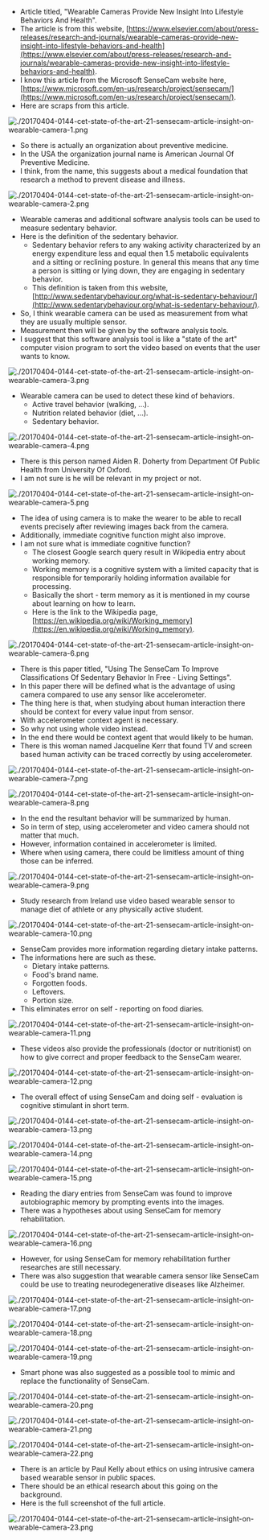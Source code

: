 * Article titled, "Wearable Cameras Provide New Insight Into Lifestyle Behaviors And Health".
* The article is from this website, [https://www.elsevier.com/about/press-releases/research-and-journals/wearable-cameras-provide-new-insight-into-lifestyle-behaviors-and-health](https://www.elsevier.com/about/press-releases/research-and-journals/wearable-cameras-provide-new-insight-into-lifestyle-behaviors-and-health).
* I know this article from the Microsoft SenseCam website here, [https://www.microsoft.com/en-us/research/project/sensecam/](https://www.microsoft.com/en-us/research/project/sensecam/).
* Here are scraps from this article.

![./20170404-0144-cet-state-of-the-art-21-sensecam-article-insight-on-wearable-camera-1.png](./20170404-0144-cet-state-of-the-art-21-sensecam-article-insight-on-wearable-camera-1.png)

* So there is actually an organization about preventive medicine.
* In the USA the organization journal name is American Journal Of Preventive Medicine.
* I think, from the name, this suggests about a medical foundation that research a method to prevent disease and illness.

![./20170404-0144-cet-state-of-the-art-21-sensecam-article-insight-on-wearable-camera-2.png](./20170404-0144-cet-state-of-the-art-21-sensecam-article-insight-on-wearable-camera-2.png)

* Wearable cameras and additional software analysis tools can be used to measure sedentary behavior.
* Here is the definition of the sedentary behavior.
    * Sedentary behavior refers to any waking activity characterized by an energy expenditure less and equal then 1.5 metabolic equivalents and a sitting or reclining posture. In general this means that any time a person is sitting or lying down, they are engaging in sedentary behavior.
    * This definition is taken from this website, [http://www.sedentarybehaviour.org/what-is-sedentary-behaviour/](http://www.sedentarybehaviour.org/what-is-sedentary-behaviour/).
* So, I think wearable camera can be used as measurement from what they are usually multiple sensor.
* Measurement then will be given by the software analysis tools.
* I suggest that this software analysis tool is like a "state of the art" computer vision program to sort the video based on events that the user wants to know.

![./20170404-0144-cet-state-of-the-art-21-sensecam-article-insight-on-wearable-camera-3.png](./20170404-0144-cet-state-of-the-art-21-sensecam-article-insight-on-wearable-camera-3.png)

* Wearable camera can be used to detect these kind of behaviors.
    * Active travel behavior (walking, ...).
    * Nutrition related behavior (diet, ...).
    * Sedentary behavior.

![./20170404-0144-cet-state-of-the-art-21-sensecam-article-insight-on-wearable-camera-4.png](./20170404-0144-cet-state-of-the-art-21-sensecam-article-insight-on-wearable-camera-4.png)

* There is this person named Aiden R. Doherty from Department Of Public Health from University Of Oxford.
* I am not sure is he will be relevant in my project or not.

![./20170404-0144-cet-state-of-the-art-21-sensecam-article-insight-on-wearable-camera-5.png](./20170404-0144-cet-state-of-the-art-21-sensecam-article-insight-on-wearable-camera-5.png)

* The idea of using camera is to make the wearer to be able to recall events precisely after reviewing images back from the camera.
* Additionally, immediate cognitive function might also improve.
* I am not sure what is immediate cognitive function?
    * The closest Google search query result in Wikipedia entry about working memory.
    * Working memory is a cognitive system with a limited capacity that is responsible for temporarily holding information available for processing.
    * Basically the short - term memory as it is mentioned in my course about learning on how to learn.
    * Here is the link to the Wikipedia page, [https://en.wikipedia.org/wiki/Working_memory](https://en.wikipedia.org/wiki/Working_memory).

![./20170404-0144-cet-state-of-the-art-21-sensecam-article-insight-on-wearable-camera-6.png](./20170404-0144-cet-state-of-the-art-21-sensecam-article-insight-on-wearable-camera-6.png)

* There is this paper titled, "Using The SenseCam To Improve Classifications Of Sedentary Behavior In Free - Living Settings".
* In this paper there will be defined what is the advantage of using camera compared to use any sensor like accelerometer.
* The thing here is that, when studying about human interaction there should be context for every value input from sensor.
* With accelerometer context agent is necessary.
* So why not using whole video instead.
* In the end there would be context agent that would likely to be human.
* There is this woman named Jacqueline Kerr that found TV and screen based human activity can be traced correctly by using accelerometer.

![./20170404-0144-cet-state-of-the-art-21-sensecam-article-insight-on-wearable-camera-7.png](./20170404-0144-cet-state-of-the-art-21-sensecam-article-insight-on-wearable-camera-7.png)

![./20170404-0144-cet-state-of-the-art-21-sensecam-article-insight-on-wearable-camera-8.png](./20170404-0144-cet-state-of-the-art-21-sensecam-article-insight-on-wearable-camera-8.png)

* In the end the resultant behavior will be summarized by human.
* So in term of step, using accelerometer and video camera should not matter that much.
* However, information contained in accelerometer is limited.
* Where when using camera, there could be limitless amount of thing those can be inferred.

![./20170404-0144-cet-state-of-the-art-21-sensecam-article-insight-on-wearable-camera-9.png](./20170404-0144-cet-state-of-the-art-21-sensecam-article-insight-on-wearable-camera-9.png)

* Study research from Ireland use video based wearable sensor to manage diet of athlete or any physically active student.

![./20170404-0144-cet-state-of-the-art-21-sensecam-article-insight-on-wearable-camera-10.png](./20170404-0144-cet-state-of-the-art-21-sensecam-article-insight-on-wearable-camera-10.png)

* SenseCam provides more information regarding dietary intake patterns.
* The informations here are such as these.
    * Dietary intake patterns.
    * Food's brand name.
    * Forgotten foods.
    * Leftovers.
    * Portion size.
* This eliminates error on self - reporting on food diaries.

![./20170404-0144-cet-state-of-the-art-21-sensecam-article-insight-on-wearable-camera-11.png](./20170404-0144-cet-state-of-the-art-21-sensecam-article-insight-on-wearable-camera-11.png)

* These videos also provide the professionals (doctor or nutritionist) on how to give correct and proper feedback to the SenseCam wearer.

![./20170404-0144-cet-state-of-the-art-21-sensecam-article-insight-on-wearable-camera-12.png](./20170404-0144-cet-state-of-the-art-21-sensecam-article-insight-on-wearable-camera-12.png)

* The overall effect of using SenseCam and doing self - evaluation is cognitive stimulant in short term.

![./20170404-0144-cet-state-of-the-art-21-sensecam-article-insight-on-wearable-camera-13.png](./20170404-0144-cet-state-of-the-art-21-sensecam-article-insight-on-wearable-camera-13.png)

![./20170404-0144-cet-state-of-the-art-21-sensecam-article-insight-on-wearable-camera-14.png](./20170404-0144-cet-state-of-the-art-21-sensecam-article-insight-on-wearable-camera-14.png)

![./20170404-0144-cet-state-of-the-art-21-sensecam-article-insight-on-wearable-camera-15.png](./20170404-0144-cet-state-of-the-art-21-sensecam-article-insight-on-wearable-camera-15.png)

* Reading the diary entries from SenseCam was found to improve autobiographic memory by prompting events into the images.
* There was a hypotheses about using SenseCam for memory rehabilitation.

![./20170404-0144-cet-state-of-the-art-21-sensecam-article-insight-on-wearable-camera-16.png](./20170404-0144-cet-state-of-the-art-21-sensecam-article-insight-on-wearable-camera-16.png)

* However, for using SenseCam for memory rehabilitation further researches are still necessary.
* There was also suggestion that wearable camera sensor like SenseCam could be use to treating neurodegenerative diseases like Alzheimer.

![./20170404-0144-cet-state-of-the-art-21-sensecam-article-insight-on-wearable-camera-17.png](./20170404-0144-cet-state-of-the-art-21-sensecam-article-insight-on-wearable-camera-17.png)

![./20170404-0144-cet-state-of-the-art-21-sensecam-article-insight-on-wearable-camera-18.png](./20170404-0144-cet-state-of-the-art-21-sensecam-article-insight-on-wearable-camera-18.png)

![./20170404-0144-cet-state-of-the-art-21-sensecam-article-insight-on-wearable-camera-19.png](./20170404-0144-cet-state-of-the-art-21-sensecam-article-insight-on-wearable-camera-19.png)

* Smart phone was also suggested as a possible tool to mimic and replace the functionality of SenseCam.

![./20170404-0144-cet-state-of-the-art-21-sensecam-article-insight-on-wearable-camera-20.png](./20170404-0144-cet-state-of-the-art-21-sensecam-article-insight-on-wearable-camera-20.png)

![./20170404-0144-cet-state-of-the-art-21-sensecam-article-insight-on-wearable-camera-21.png](./20170404-0144-cet-state-of-the-art-21-sensecam-article-insight-on-wearable-camera-21.png)

![./20170404-0144-cet-state-of-the-art-21-sensecam-article-insight-on-wearable-camera-22.png](./20170404-0144-cet-state-of-the-art-21-sensecam-article-insight-on-wearable-camera-22.png)

* There is an article by Paul Kelly about ethics on using intrusive camera based wearable sensor in public spaces.
* There should be an ethical research about this going on the background.
* Here is the full screenshot of the full article.

![./20170404-0144-cet-state-of-the-art-21-sensecam-article-insight-on-wearable-camera-23.png](./20170404-0144-cet-state-of-the-art-21-sensecam-article-insight-on-wearable-camera-23.png)